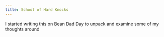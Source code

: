 ```yaml
---
title: School of Hard Knocks
---
```


I started writing this on Bean Dad Day to unpack and examine some of my thoughts around